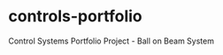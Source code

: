 # controls-portfolio
Control Systems Portfolio Project - Ball on Beam System


























